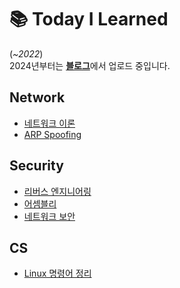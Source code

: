 # 📚 Today I Learned
(*~2022*) <br>
2024년부터는 [**블로그**](https://velog.io/@wayandway)에서 업로드 중입니다.



## Network
* [네트워크 이론](https://github.com/wayandway/TIL/blob/master/Security/Network-Security/Network.md)
* [ARP Spoofing](https://github.com/wayandway/TIL/blob/master/Security/Network-Security/ARP-Spoofing.md)

## Security
* [리버스 엔지니어링](https://github.com/wayandway/TIL/blob/master/Security/Reversing/ReversingCore/ReversingCore.md)
* [어셈블리](https://github.com/wayandway/TIL/blob/master/Security/Assembly/Assembly.md)
* [네트워크 보안](https://github.com/wayandway/TIL/blob/master/Security/Network-Security/LIST.md)



## CS
* [Linux 명령어 정리](https://github.com/wayandway/TIL/blob/master/CS/LinuxCmd.md)
